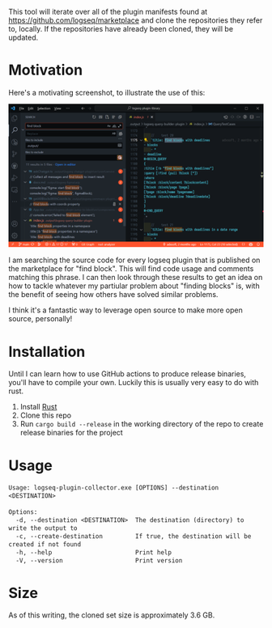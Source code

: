This tool will iterate over all of the plugin manifests found at https://github.com/logseq/marketplace and
clone the repositories they refer to, locally. If the repositories have already been cloned, they will be updated.

# Motivation

Here's a motivating screenshot, to illustrate the use of this:

![Example Usage in VSCode](example_usage.png)

I am searching the source code for every logseq plugin that is published on the marketplace for "find block". This will find
code usage and comments matching this phrase. I can then look through these results to get an idea on how to tackle whatever my
partiular problem about "finding blocks" is, with the benefit of seeing how others have solved similar problems. 

I think it's a fantastic way to leverage open source to make more open source, personally!

# Installation

Until I can learn how to use GitHub actions to produce release binaries, you'll have to compile your own. Luckily this is usually very easy to do with rust.

1. Install [Rust](https://www.rust-lang.org/tools/install)
2. Clone this repo
3. Run `cargo build --release` in the working directory of the repo to create release binaries for the project

# Usage
```
Usage: logseq-plugin-collector.exe [OPTIONS] --destination <DESTINATION>

Options:
  -d, --destination <DESTINATION>  The destination (directory) to write the output to
  -c, --create-destination         If true, the destination will be created if not found
  -h, --help                       Print help
  -V, --version                    Print version
```


# Size

As of this writing, the cloned set size is approximately 3.6 GB.
